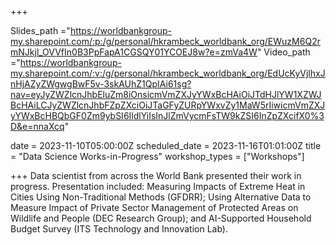 +++

Slides_path ="https://worldbankgroup-my.sharepoint.com/:p:/g/personal/hkrambeck_worldbank_org/EWuzM6Q2rmNJkjl_OVVfIn0B3PpFapA1CGSQY01YCOEJ8w?e=zmVa4W"
Video_path ="https://worldbankgroup-my.sharepoint.com/:v:/g/personal/hkrambeck_worldbank_org/EdUcKyVjlhxJnHjAZyZWgwgBwF5v-3skAUhZ1QpIAi61sg?nav=eyJyZWZlcnJhbEluZm8iOnsicmVmZXJyYWxBcHAiOiJTdHJlYW1XZWJBcHAiLCJyZWZlcnJhbFZpZXciOiJTaGFyZURpYWxvZy1MaW5rIiwicmVmZXJyYWxBcHBQbGF0Zm9ybSI6IldlYiIsInJlZmVycmFsTW9kZSI6InZpZXcifX0%3D&e=nnaXcq"

date = 2023-11-10T05:00:00Z
scheduled_date = 2023-11-16T01:01:00Z
title = "Data Science Works-in-Progress"
workshop_types = ["Workshops"]

+++
Data scientist from across the World Bank presented their work in progress. Presentation included:
Measuring Impacts of Extreme Heat in Cities Using Non-Traditional Methods (GFDRR); Using Alternative Data to Measure Impact of Private Sector Management of Protected Areas on Wildlife and People (DEC Research Group); and AI-Supported Household Budget Survey (ITS Technology and Innovation Lab).  
